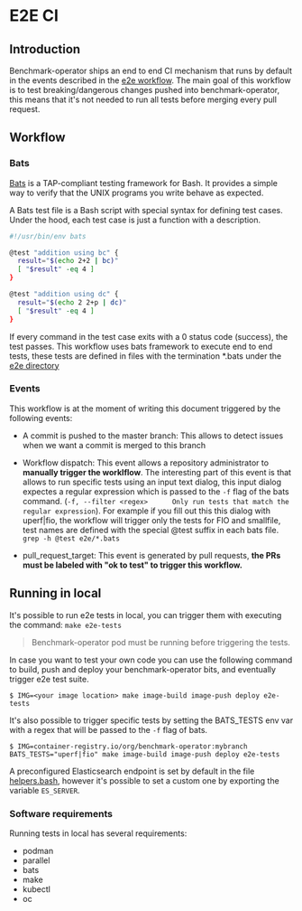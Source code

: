 # E2E CI

## Introduction

Benchmark-operator ships an end to end CI mechanism that runs by default in the events described in the [e2e workflow](../.github/workflows/e2e.yml).
The main goal of this workflow is to test breaking/dangerous changes pushed into benchmark-operator, this means that it's not needed to run all tests before merging every pull request.

## Workflow

### Bats

[Bats](https://github.com/bats-core/bats-core) is a TAP-compliant testing framework for Bash. It provides a simple way to verify that the UNIX programs you write behave as expected.

A Bats test file is a Bash script with special syntax for defining test cases. Under the hood, each test case is just a function with a description.

```bash
#!/usr/bin/env bats

@test "addition using bc" {
  result="$(echo 2+2 | bc)"
  [ "$result" -eq 4 ]
}

@test "addition using dc" {
  result="$(echo 2 2+p | dc)"
  [ "$result" -eq 4 ]
}
```

If every command in the test case exits with a 0 status code (success), the test passes. This workflow uses bats framework to execute end to end tests, these tests are defined in files with the termination *.bats under the [e2e directory](../e2e)

### Events

This workflow is at the moment of writing this document triggered by the following events:

- A commit is pushed to the master branch: This allows to detect issues when we want a commit is merged to this branch

- Workflow dispatch: This event allows a repository administrator to **manually trigger the worklflow**. The interesting part of this event is that allows to run specific tests using an input text dialog, this input dialog expectes a regular expression which is passed to the `-f` flag of the bats command. (`-f, --filter <regex>      Only run tests that match the regular expression`). For example if you fill out this this dialog with uperf|fio, the workflow will trigger only the tests for FIO and smallfile, test names are defined with the special @test suffix in each bats file. `grep -h @test e2e/*.bats`

- pull_request_target: This event is generated by pull requests, **the PRs must be labeled with "ok to test" to trigger this workflow.**

## Running in local

It's possible to run e2e tests in local, you can trigger them with executing the command: `make e2e-tests`
> Benchmark-operator pod must be running before triggering the tests.

In case you want to test your own code you can use the following command to build, push and deploy your benchmark-operator bits, and eventually trigger e2e test suite.

```shell
$ IMG=<your image location> make image-build image-push deploy e2e-tests
```

It's also possible to trigger specific tests by setting the BATS_TESTS env var with a regex that will be passed to the `-f` flag of bats.

```shell
$ IMG=container-registry.io/org/benchmark-operator:mybranch BATS_TESTS="uperf|fio" make image-build image-push deploy e2e-tests
```

A preconfigured Elasticsearch endpoint is set by default in the file [helpers.bash](../e2e/helpers.bash), however it's possible to set a custom one by exporting the variable `ES_SERVER`.

### Software requirements

Running tests in local has several requirements:

- podman
- parallel
- bats
- make
- kubectl
- oc
